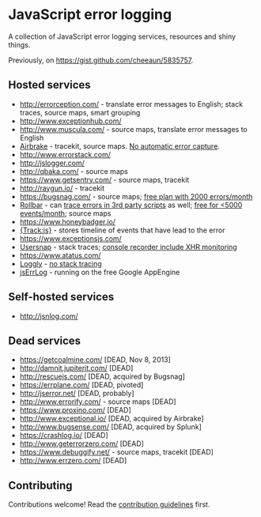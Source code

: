 JavaScript error logging
===

A collection of JavaScript error logging services, resources and shiny things.

Previously, on <https://gist.github.com/cheeaun/5835757>.

Hosted services
---

- http://errorception.com/ - translate error messages to English; stack traces, source maps, smart grouping
- http://www.exceptionhub.com/
- http://www.muscula.com/ - source maps, translate error messages to English
- [Airbrake](https://www.airbrake.io/) - tracekit, source maps. [No automatic error capture](https://github.com/airbrake/airbrake-js/issues/82).
- http://www.errorstack.com/
- http://jslogger.com/
- http://qbaka.com/ - source maps
- https://www.getsentry.com/ - source maps, tracekit
- http://raygun.io/ - tracekit
- https://bugsnag.com/ - source maps; [free plan with 2000 errors/month](https://bugsnag.com/pricing)
- [Rollbar](https://rollbar.com/) - can [trace errors in 3rd party scripts](https://github.com/rollbar/rollbar.js/issues/108#issuecomment-121448333) as well; [free for <5000 events/month](https://rollbar.com/pricing/); source maps
- https://www.honeybadger.io/
- [{Track:js}](http://trackjs.com/) - stores timeline of events that have lead to the error
- https://www.exceptionsjs.com/
- [Usersnap](http://usersnap.com/) - stack traces; [console recorder include XHR monitoring](https://usersnap.com/features/console-recorder)
- https://www.atatus.com/
- [Loggly](https://www.loggly.com/docs/javascript/) - [no stack tracing](https://github.com/loggly/loggly-jslogger/issues/24)
- [jsErrLog](http://jserrlog.appspot.com/) - running on the free Google AppEngine


Self-hosted services
---
- http://jsnlog.com/


Dead services
---

- https://getcoalmine.com/ [DEAD, Nov 8, 2013]
- http://damnit.jupiterit.com/ [DEAD]
- http://rescuejs.com/ [DEAD, acquired by Bugsnag]
- https://errplane.com/ [DEAD, pivoted]
- http://jserror.net/ [DEAD, probably]
- http://www.errorify.com/ - source maps [DEAD]
- https://www.proxino.com/ [DEAD]
- http://www.exceptional.io/ [DEAD, acquired by Airbrake]
- http://www.bugsense.com/ [DEAD, acquired by Splunk]
- https://crashlog.io/ [DEAD]
- http://www.geterrorzero.com/ [DEAD]
- https://www.debuggify.net/ - source maps, tracekit [DEAD]
- http://www.errzero.com/ [DEAD]

Contributing
---

Contributions welcome! Read the [contribution guidelines](CONTRIBUTING.md) first.
